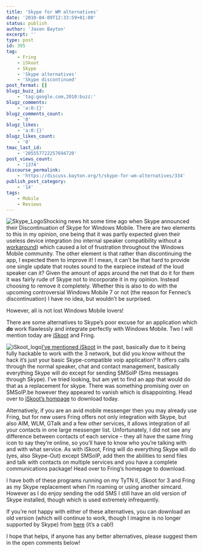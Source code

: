 ```yaml
---
title: 'Skype for WM alternatives'
date: '2010-04-09T12:33:59+01:00'
status: publish
author: 'Jason Bayton'
excerpt: ''
type: post
id: 395
tag:
    - Fring
    - iSkoot
    - Skype
    - 'Skype alternatives'
    - 'Skype discontinued'
post_format: []
blugz_buzz_id:
    - 'tag:google.com,2010:buzz:'
blugz_comments:
    - 'a:0:{}'
blugz_comments_count:
    - '0'
blugz_likes:
    - 'a:0:{}'
blugz_likes_count:
    - '0'
tmac_last_id:
    - '205557722257694720'
post_views_count:
    - '1374'
discourse_permalink:
    - 'https://discuss.bayton.org/t/skype-for-wm-alternatives/334'
publish_post_category:
    - '14'
tags:
    - Mobile
    - Reviews
---
```

![Skype_Logo](http://www.ubergizmo.com/photos/2009/1/skype-logo.jpg "Skype_Logo")Shocking news hit some time ago when Skype announced their Discontinuation of Skype for Windows Mobile. There are two elements to this in my opinion, one being that it was partly expected given their useless device integration (no internal speaker compatibility without a [workaround](http://pocketnow.com/tweaks-hacks/how-to-use-your-internal-handset-speaker-with-skype-calls)) which caused a lot of frustration throughout the Windows Mobile community. The other element is that rather than discontinuing the app, I expected them to improve it! I mean, it can’t be that hard to provide one single update that routes sound to the earpiece instead of the loud speaker can it? Given the amount of apps around the net that do it for them it was fairly rude of Skype not to incorporate it in my opinion. Instead choosing to remove it completely. Whether this is also to do with the upcoming controversial Windows Mobile 7 or not (the reason for Fennec’s discontinuation) I have no idea, but wouldn’t be surprised.

However, all is not lost Windows Mobile lovers!

There are some alternatives to Skype’s poor excuse for an application which **do** work flawlessly and integrate perfectly with Windows Mobile. Two I will mention today are [iSkoot](http://iskoot.com/) and Fring.

![iSkoot_logo](http://blog.tmcnet.com/blog/tom-keating/images/iskoot_logo.gif "iSkoot logo")[I’ve mentioned iSkoot](/2010/03/part-ii-device-not-compatible-skype-on-3/) in the past, basically due to it being fully hackable to work with the 3 network, but did you know without the hack it’s just your basic Skype-compatible voip application? It offers calls through the normal speaker, chat and contact management, basically everything Skype will do except for sending SMSoIP (Sms messages through Skype). I’ve tried looking, but am yet to find an app that would do that as a replacement for skype. There was something promising over on SMSoIP.be however they appeared to vanish which is disappointing. Head over to [iSkoot’s hompage](http://iskoot.com) to download today.

Alternatively, if you are an avid mobile messenger then you may already use Fring, but for new users Fring offers not only integration with Skype, but also AIM, WLM, GTalk and a few other services, it allows integration of all your contacts in one large messenger list. Unfortunately, I did not see any difference between contacts of each service – they all have the same fring icon to say they’re online, so you’ll have to know who you’re talking with and with what service. As with iSkoot, Fring will do everything Skype will do (yes, also Skype-Out) except SMSoIP, add then the abilities to send files and talk with contacts on multiple services and you have a complete communications package! Head over to Fring’s homepage to download.

I have both of these programs running on my TyTN II, iSkoot for 3 and Fring as my Skype replacement when I’m roaming or using another simcard. However as I do enjoy sending the odd SMS I still have an old version of Skype installed, though which is used extremely infrequently.

If you’re not happy with either of these alternatives, you can download an old version (which will continue to work, though I imagine is no longer supported by Skype) from [here](https://r2_worker.bayton.workers.dev/uploads/2010/03/SkypeMobile_2.CAB) (it’s a cab!)

I hope that helps, if anyone has any better alternatives, please suggest them in the open comments below!